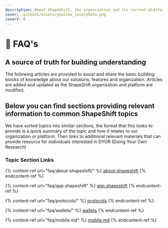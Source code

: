 ```yaml
---
description: About ShapeShift, the organization and its current platform
cover: .gitbook/assets/youtube_coverphoto.png
coverY: 0
---
```


# 🥳 FAQ's

## A source of truth for building understanding

The following articles are provided to assist and share the basic building blocks of knowledge about our solutions, features and organization. Articles are added and updated as the ShapeShift organization and platform are modified.

## Below you can find sections providing relevant information to common ShapeShift topics

We have sorted topics into similar sections, the format that this looks to provide is a quick summary of the topic and how it relates to our organization or platform. Then links to additional relevant materials that can provide resource for individuals interested in DYOR (Doing Your Own Research)

### Topic Section Links

{% content-ref url="faq/about-shapeshift/" %}
[about-shapeshift](faq/about-shapeshift/)
{% endcontent-ref %}

{% content-ref url="faq/app.shapeshift" %}
[app.shapeshift](faq/app.shapeshift)
{% endcontent-ref %}

{% content-ref url="faq/protocols/" %}
[protocols](faq/protocols/)
{% endcontent-ref %}

{% content-ref url="faq/wallets/" %}
[wallets](faq/wallets/)
{% endcontent-ref %}

{% content-ref url="faq/mobile.md" %}
[mobile.md](faq/mobile.md)
{% endcontent-ref %}
